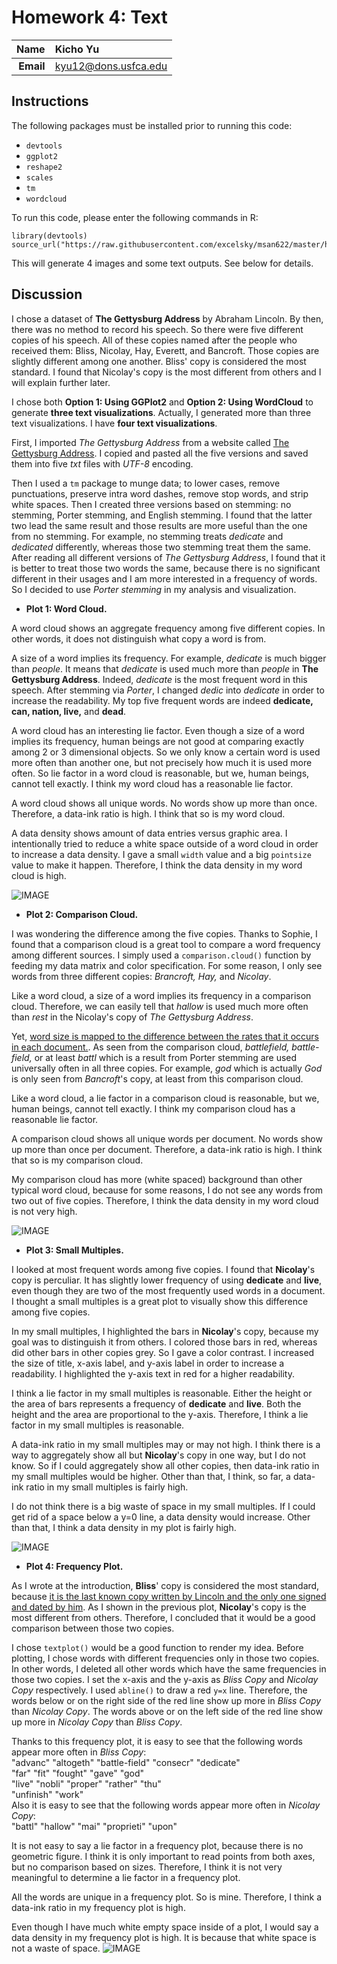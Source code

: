 Homework 4: Text
==============================

| **Name**  | Kicho Yu  |
|----------:|:-------------|
| **Email** | kyu12@dons.usfca.edu |

## Instructions ##

The following packages must be installed prior to running this code:

- `devtools`
- `ggplot2`
- `reshape2`
- `scales`
- `tm`
- `wordcloud`


To run this code, please enter the following commands in R:

```
library(devtools)
source_url("https://raw.githubusercontent.com/excelsky/msan622/master/homework4/622_Visualization_HAG4.R")
```

This will generate 4 images and some text outputs. See below for details.


## Discussion ##

I chose a dataset of **The Gettysburg Address** by Abraham Lincoln. By then, there was no method to record his speech. So there were five different copies of his speech. All of these copies named after the people who received them: Bliss, Nicolay, Hay, Everett, and Bancroft. Those copies are slightly different among one another. Bliss' copy is considered the most standard. I found that Nicolay's copy is the most different from others and I will explain further later.  

I chose both **Option 1: Using GGPlot2** and **Option 2: Using WordCloud** to generate **three text visualizations**. Actually, I generated more than three text visualizations. I have **four text visualizations**.

First, I imported *The Gettysburg Address* from a website called [The Gettysburg Address](http://www.abrahamlincolnonline.org/lincoln/speeches/gettysburg.htm). I copied and pasted all the five versions and saved them into five *txt* files with *UTF-8* encoding.  

Then I used a `tm` package to munge data; to lower cases, remove punctuations, preserve intra word dashes, remove stop words, and strip white spaces. Then I created three versions based on stemming: no stemming, Porter stemming, and English stemming. I found that the latter two lead the same result and those results are more useful than the one from no stemming. For example, no stemming treats *dedicate* and *dedicated* differently, whereas those two stemming treat them the same. After reading all different versions of *The Gettysburg Address*, I found that it is better to treat those two words the same, because there is no significant different in their usages and I am more interested in a frequency of words. So I decided to use *Porter stemming* in my analysis and visualization.  
  
  
  
- **Plot 1: Word Cloud.**  

A word cloud shows an aggregate frequency among five different copies. In other words, it does not distinguish what copy a word is from.  

A size of a word implies its frequency. For example, *dedicate* is much bigger than *people*. It means that *dedicate* is used much more than *people* in **The Gettysburg Address**. Indeed, *dedicate* is the most frequent word in this speech. After stemming via *Porter*, I changed *dedic* into *dedicate* in order to increase the readability. My top five frequent words are indeed **dedicate, can, nation, live,** and **dead**.  

A word cloud has an interesting lie factor. Even though a size of a word implies its frequency, human beings are not good at comparing exactly among 2 or 3 dimensional objects. So we only know a certain word is used more often than another one, but not precisely how much it is used more often. So lie factor in a word cloud is reasonable, but we, human beings, cannot tell exactly.  I think my word cloud has a reasonable lie factor.  

A word cloud shows all unique words. No words show up more than once. Therefore, a data-ink ratio is high. I think that so is my word cloud.  

A data density shows amount of data entries versus graphic area. I intentionally tried to reduce a white space outside of a word cloud in order to increase a data density. I gave a small `width` value and a big `pointsize` value to make it happen. Therefore, I think the data density in my word cloud is high.  

![IMAGE](Wordcloud_with_Porter_stemming.jpg)  
  
  
  
- **Plot 2: Comparison Cloud.**  

I was wondering the difference among the five copies. Thanks to Sophie, I found that a comparison cloud is a great tool to compare a word frequency among different sources. I simply used a `comparison.cloud()` function by feeding my data matrix and color specification. For some reason, I only see words from three different copies: *Brancroft, Hay,* and *Nicolay*.  

Like a word cloud, a size of a word implies its frequency in a comparison cloud. Therefore, we can easily tell that *hallow* is used much more often than *rest* in the Nicolay's copy of *The Gettysburg Address*.  

Yet, [word size is mapped to the difference between the rates that it occurs in each document.](http://blog.fellstat.com/?cat=11).  As seen from the comparison cloud, *battlefield, battle-field,* or at least *battl* which is a result from Porter stemming are used universally often in all three copies. For example, *god* which is actually *God* is only seen from *Bancroft*'s copy, at least from this comparison cloud.  

Like a word cloud, a lie factor in a comparison cloud is reasonable, but we, human beings, cannot tell exactly.  I think my comparison cloud has a reasonable lie factor.  

A comparison cloud shows all unique words per document. No words show up more than once per document. Therefore, a data-ink ratio is high. I think that so is my comparison cloud.  

My comparison cloud has more (white spaced) background than other typical word cloud, because for some reasons, I do not see any words from two out of five copies. Therefore, I think the data density in my word cloud is not very high.  

![IMAGE](comparison_cloud_with_Porter_stemming.jpg)  
  
  
  
- **Plot 3: Small Multiples.**  

I looked at most frequent words among five copies. I found that **Nicolay**'s copy is perculiar. It has slightly lower frequency of using **dedicate** and **live**, even though they are two of the most frequently used words in a document. I thought a small multiples is a great plot to visually show this difference among five copies.  

In my small multiples, I highlighted the bars in **Nicolay**'s copy, because my goal was to distinguish it from others. I colored those bars in red, whereas did other bars in other copies grey. So I gave a color contrast. I increased the size of title, x-axis label, and y-axis label in order to increase a readability.  I highlighted the y-axis text in red for a higher readability.  

I think a lie factor in my small multiples is reasonable. Either the height or the area of bars represents a frequency of **dedicate** and **live**. Both the height and the area are proportional to the y-axis. Therefore, I think a lie factor in my small multiples is reasonable.  

A data-ink ratio in my small multiples may or may not high. I think there is a way to aggregately show all but **Nicolay**'s copy in one way, but I do not know. So if I could aggregately show all other copies, then data-ink ratio in my small multiples would be higher. Other than that, I think, so far, a data-ink ratio in my small multiples is fairly high.  

I do not think there is a big waste of space in my small multiples. If I could get rid of a space below a y=0 line, 
a data density would increase. Other than that, I think a data density in my plot is fairly high.  

![IMAGE](smallmult.jpg)  
  
  
  
- **Plot 4: Frequency Plot.**  

As I wrote at the introduction, **Bliss**' copy is considered the most standard, because [it is the last known copy written by Lincoln and the only one signed and dated by him](http://www.abrahamlincolnonline.org/lincoln/speeches/gettysburg.htm). As I shown in the previous plot, **Nicolay**'s copy is the most different from others. Therefore, I concluded that it would be a good comparison between those two copies.  

I chose `textplot()` would be a good function to render my idea. Before plotting, I chose words with different frequencies only in those two copies. In other words, I deleted all other words which have the same frequencies in those two copies. I set the x-axis and the y-axis as *Bliss Copy* and *Nicolay Copy* respectively. I used `abline()` to draw a red `y=x` line. Therefore, the words below or on the right side of the red line show up more in *Bliss Copy* than *Nicolay Copy*. The words above or on the left side of the red line show up more in *Nicolay Copy* than *Bliss Copy*.  

Thanks to this frequency plot, it is easy to see that the following words appear more often in *Bliss Copy*:  
"advanc"       "altogeth"     "battle-field" "consecr"      "dedicate"    
"far"          "fit"          "fought"       "gave"         "god"         
"live"         "nobli"        "proper"       "rather"       "thu"         
"unfinish"     "work"  
Also it is easy to see that the following words appear more often in *Nicolay Copy*:  
"battl"     "hallow"    "mai"       "proprieti" "upon"  

It is not easy to say a lie factor in a frequency plot, because there is no geometric figure. I think it is only important to read points from both axes, but no comparison based on sizes. Therefore, I think it is not very meaningful to determine a lie factor in a frequency plot.  

All the words are unique in a frequency plot. So is mine. Therefore, I think a data-ink ratio in my frequency plot is high.  

Even though I have much white empty space inside of a plot, I would say a data density in my frequency plot is high. It is because that white space is not a waste of space.
![IMAGE](freqcomp.jpg)
